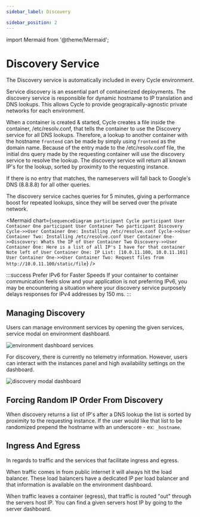 ```yaml
---
sidebar_label: Discovery

sidebar_position: 2
---
```


import Mermaid from '@theme/Mermaid';

# Discovery Service

The Discovery service is automatically included in every Cycle environment.

Service discovery is an essential part of containerized deployments. The discovery service is responsible for dynamic
hostname to IP translation and DNS lookups. This allows Cycle to provide geograpically-agnostic private networks for
each environment.

When a container is created & started, Cycle creates a file inside the container, /etc/resolv.conf, that tells the
container to use the Discovery service for all DNS lookups. Therefore, a lookup to another container with the
hostname `frontend` can be made by simply using `frontend` as the domain name. Because of the entry made to the
/etc/resolv.conf file, the initial dns query made by the requesting container will use the discovery service to resolve
the lookup. The discovery service will return all known IP's for the lookup, sorted by proximity to the requesting
instance.

If there is no entry that matches, the nameservers will fall back to Google's DNS (8.8.8.8) for all other queries.

The discovery service caches queries for 5 minutes, giving a performance boost for repeated lookups, since they will be
served over the private network.

<Mermaid chart={`sequenceDiagram
    participant Cycle
    participant User Container One
    participant User Container Two
    participant Discovery
    Cycle->>User Container One: Installing /etc/resolve.conf
    Cycle->>User Container Two: Installing /etc/resolve.conf
    User Container One->>Discovery: Whats the IP of User Container Two
    Discovery->>User Container One: Here is a list of all IP's I have for that container
    Note left of User Container One: IP List: [10.0.11.100, 10.0.11.101]
    User Container One->>User Container Two: Request files from http://10.0.11.100/static/file`} />


:::success Prefer IPv6 for Faster Speeds
If your container to container communication feels slow and your application is not preferring IPv6, you may be encountering a situation where your discovery service purposely delays responses for IPv4 addresses by 150 ms. 
:::

## Managing Discovery

Users can manage environment services by opening the given services, service modal on environment dashboard.

![environment dashboard services](https://static.cycle.io/portal-docs/environments/services-summary.png)

For discovery, there is currently no telemetry information. However, users can interact with the instances panel and high availability settings on the dashboard.

![discovery modal dashboard](https://static.cycle.io/portal-docs/environments/discovery-modal.png)

## Forcing Random IP Order From Discovery

When discovery returns a list of IP's after a DNS lookup the list is sorted by proximity to the requesting instance. If
the user would like that list to be randomized prepend the hostname with an underscore - ex: `_hostname`.

## Ingress And Egress

In regards to traffic and the services that facilitate ingress and egress.

When traffic comes in from public internet it will always hit the load balancer. These load balancers have a dedicated IP per load balancer and that information is available on the environment dashboard.

When traffic leaves a container (egress), that traffic is routed "out" through the servers host IP. You can find a given servers host IP by going to the server dashboard.
